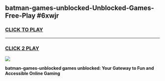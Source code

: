 
## batman-games-unblocked-Unblocked-Games-Free-Play #6xwjr
<h3>
<a href="https://us.freeplayer.one?title=batman-games-unblocked&ref=9M">CLICK TO PLAY</a></h3>
<hr>

<h3>
<a href="https://us.freeplayer.one?title=batman-games-unblocked&ref=9M">CLICK 2 PLAY</a>
  
</h3>

<a href="https://us.freeplayer.one?title=batman-games-unblocked&ref=9M"><img src="https://clearcache.store/games.png"></a>


**batman-games-unblocked games unblocked: Your Gateway to Fun and Accessible Online Gaming**
